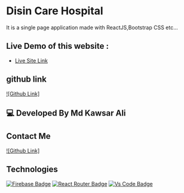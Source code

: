 # Disin Care Hospital

It is a single page application made with ReactJS,Bootstrap CSS etc...

## Live Demo of this website :

- [Live Site Link](https://react-healthcare-54209.web.app/home/)

## github link
[![Github Link]](https://github.com/Programming-Hero-Web-Course3/healthcare-related-website-kawsaralidev)

## 💻 Developed By Md Kawsar Ali
## Contact Me
[![Github Link]](https://github.com/kawsaralidev)

## Technologies
[![Firebase Badge](https://img.shields.io/badge/Firebase-FFCB2B?style=for-the-badge&logo=firebase&logoColor=white)](https://github.com/kawsaralidev)
[![React Router Badge](https://img.shields.io/badge/React_Router-CA4245?style=for-the-badge&logo=react-router&logoColor=white)](https://github.com/kawsaralidev)
[![Vs Code Badge](https://img.shields.io/badge/Visual_Studio_Code-0078D6?style=for-the-badge&logo=visualstudiocode&logoColor=white)](https://github.com/kawsaralidev)


